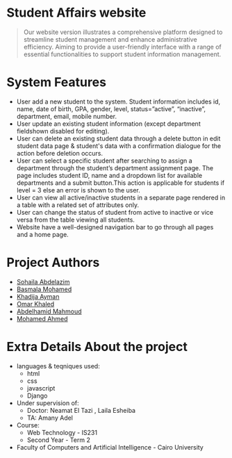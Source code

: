 # Student Affairs website
> Our website version illustrates a comprehensive platform designed to streamline student management and enhance administrative efficiency. Aiming to provide a user-friendly interface with a range of essential functionalities to support student information management.

# System Features
- User add a new student to the system. Student information includes id, name, date of birth, GPA,
  gender, level, status=”active”, “inactive”, department, email, mobile number. 
- User update an existing student information (except department fieldshown disabled for editing). 
- User can delete an existing student data through a delete button in edit student 
  data page & student's data with a confirmation dialogue for the action before deletion occurs. 
- User can select a specific student after searching to assign a department through 
  the student’s department assignment page. The page includes student ID, 
  name and a dropdown list for available departments and a submit button.This 
  action is applicable for students if level = 3 else an error is shown to the user. 
- User can view all active/inactive students in a separate page rendered in a table 
  with a related set of attributes only. 
- User can change the status of student from active to inactive or vice versa from 
  the table viewing all students. 
- Website have a well-designed navigation bar to go through all pages and a home page.


# Project Authors
- [Sohaila Abdelazim](https://github.com/SohailaAbdelazim)  
- [Basmala Mohamed](https://github.com/BasmalahGad)
- [Khadija Ayman](https://github.com/KhadijaEshra)
- [Omar Khaled](https://github.com/Omarr-kh)
- [Abdelhamid Mahmoud](https://github.com/abdelhamed2002) 
- [Mohamed Ahmed](https://github.com/abdelghany-74)

# Extra Details About the project 
- languages & teqniques used:
  - html
  - css
  - javascript
  - Django
- Under supervision of:
  - Doctor: Neamat El Tazi , Laila Esheiba
  - TA: Amany Adel
- Course: 
  - Web Technology - IS231
  - Second Year - Term 2 
- Faculty of Computers and Artificial Intelligence - Cairo University
